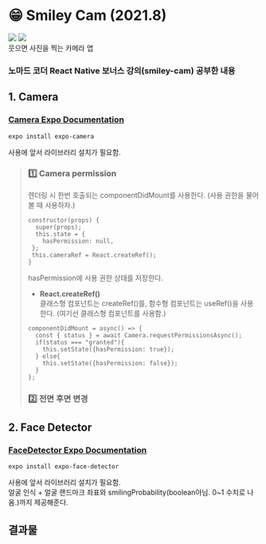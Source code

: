 # 😁 Smiley Cam (2021.8)
<img src="https://img.shields.io/badge/React Native-61DAFB?style=flat-square&logo=React&logoColor=white"/> <img src="https://img.shields.io/badge/Expo-000020?style=flat-square&logo=Expo&logoColor=white"/>  
웃으면 사진을 찍는 카메라 앱
### 노마드 코더 React Native 보너스 강의(smiley-cam) 공부한 내용
## 1. Camera
### <a href="https://docs.expo.dev/versions/latest/sdk/camera/">Camera Expo Documentation</a>
~~~
expo install expo-camera
~~~
사용에 앞서 라이브러리 설치가 필요함.
> ### 1️⃣ Camera permission
> 렌더링 시 한번 호출되는 componentDidMount를 사용한다. (사용 권한을 물어볼 때 사용하자.)
> ~~~
> constructor(props) {
>   super(props);
>   this.state = {
>     hasPermission: null,
>  };
>  this.cameraRef = React.createRef();
>}
> ~~~
> hasPermission에 사용 권한 상태를 저장한다. 
> * <b>React.createRef()</b></br>
> 클래스형 컴포넌트는 createRef()를, 함수형 컴포넌트는 useRef()을 사용한다. (여기선 클래스형 컴포넌트를 사용함.)
> ~~~
> componentDidMount = async() => {
>   const { status } = await Camera.requestPermissionsAsync();
>   if(status === "granted"){
>     this.setState({hasPermission: true});
>   } else{
>     this.setState({hasPermission: false});
>   }
>};
> ~~~
> ### 2️⃣ 전면 후면 변경
>
## 2. Face Detector
### <a href="https://docs.expo.dev/versions/latest/sdk/camera/">FaceDetector Expo Documentation</a>
~~~
expo install expo-face-detector
~~~
사용에 앞서 라이브러리 설치가 필요함.  
얼굴 인식 + 얼굴 랜드마크 좌표와 smilingProbability(boolean아님. 0~1 수치로 나옴.)까지 제공해준다.

## 결과물
